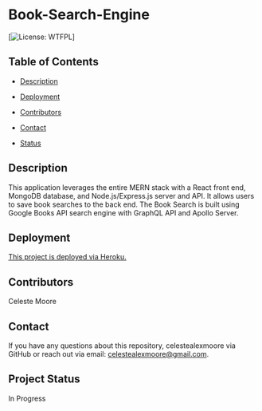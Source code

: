 # Book-Search-Engine
  [![License: WTFPL](https://img.shields.io/badge/License-${license}.svg)]

  ## Table of Contents

  * [Description](#Description)

  * [Deployment](#Deployment)

  * [Contributors](#Contributors)

  * [Contact](#Contact)

  * [Status](Status)


  ## Description
  This application leverages the entire MERN stack with a React front end, MongoDB database, and Node.js/Express.js server and API. It allows users to save book searches to the back end. The Book Search is built using Google Books API search engine with GraphQL API and Apollo Server.

  ## Deployment
  [This project is deployed via Heroku.](./utils/readme-generator-vid.mov)
  

  ## Contributors
  Celeste Moore

  ## Contact
  If you have any questions about this repository, celestealexmoore via GitHub or reach out via email:
  celestealexmoore@gmail.com.

  ## Project Status
  In Progress

